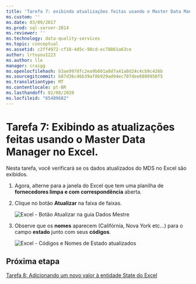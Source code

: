 ```yaml
---
title: 'Tarefa 7: exibindo atualizações feitas usando o Master Data Manager no Excel | Microsoft Docs'
ms.custom: ''
ms.date: 03/09/2017
ms.prod: sql-server-2014
ms.reviewer: ''
ms.technology: data-quality-services
ms.topic: conceptual
ms.assetid: c2ff4972-cf18-4d5c-98cd-ec78861a63ce
author: lrtoyou1223
ms.author: lle
manager: craigg
ms.openlocfilehash: b3ae997dfc2ea9b601a0d7a41a0d24c4cb9c426b
ms.sourcegitcommit: b87d36c46b39af8b929ad94ec707dee8800950f5
ms.translationtype: MT
ms.contentlocale: pt-BR
ms.lasthandoff: 02/08/2020
ms.locfileid: "65489682"
---
```

# <a name="task-7-viewing-updates-made-using-master-data-manager-in-excel"></a>Tarefa 7: Exibindo as atualizações feitas usando o Master Data Manager no Excel.
  Nesta tarefa, você verificará se os dados atualizados do MDS no Excel são exibidos.  
  
1.  Agora, alterne para a janela do Excel que tem uma planilha de **fornecedores limpa e com correspondência** aberta.  
  
2.  Clique no botão **Atualizar** na faixa de faixas.  
  
     ![Excel - Botão Atualizar na guia Dados Mestre](../../2014/tutorials/media/et-viewupdatesmadeusingmdminexcel-01.jpg "Excel - Botão Atualizar na guia Dados Mestre")  
  
3.  Observe que os **nomes** aparecem (Califórnia, Nova York etc...) para o campo **estado** junto com seus **códigos**.  
  
     ![Excel - Códigos e Nomes de Estado atualizados](../../2014/tutorials/media/et-viewupdatesmadeusingmdminexcel-02.jpg "Excel - Códigos e Nomes de Estado atualizados")  
  
## <a name="next-step"></a>Próxima etapa  
 [Tarefa 8: Adicionando um novo valor à entidade State do Excel](../../2014/tutorials/task-8-adding-a-new-value-for-state-entity-in-excel.md)  
  
  
